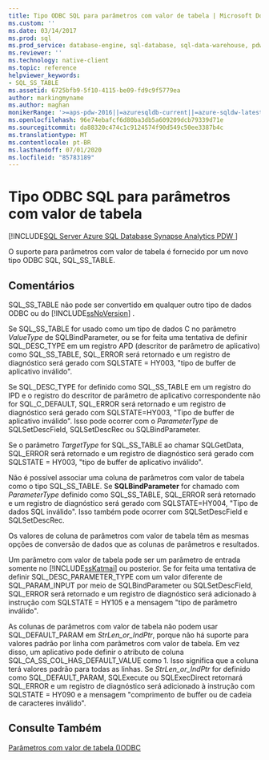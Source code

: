 ```yaml
---
title: Tipo ODBC SQL para parâmetros com valor de tabela | Microsoft Docs
ms.custom: ''
ms.date: 03/14/2017
ms.prod: sql
ms.prod_service: database-engine, sql-database, sql-data-warehouse, pdw
ms.reviewer: ''
ms.technology: native-client
ms.topic: reference
helpviewer_keywords:
- SQL_SS_TABLE
ms.assetid: 6725bfb9-5f10-4115-be09-fd9c9f5779ea
author: markingmyname
ms.author: maghan
monikerRange: '>=aps-pdw-2016||=azuresqldb-current||=azure-sqldw-latest||>=sql-server-2016||=sqlallproducts-allversions||>=sql-server-linux-2017||=azuresqldb-mi-current'
ms.openlocfilehash: 96e74ebafcf6d80ba3db5a609209dcb79339d71e
ms.sourcegitcommit: da88320c474c1c9124574f90d549c50ee3387b4c
ms.translationtype: MT
ms.contentlocale: pt-BR
ms.lasthandoff: 07/01/2020
ms.locfileid: "85783189"
---
```

# <a name="odbc-sql-type-for-table-valued-parameters"></a>Tipo ODBC SQL para parâmetros com valor de tabela
[!INCLUDE[SQL Server Azure SQL Database Synapse Analytics PDW ](../../includes/applies-to-version/sql-asdb-asdbmi-asdw-pdw.md)]

  O suporte para parâmetros com valor de tabela é fornecido por um novo tipo ODBC SQL, SQL_SS_TABLE.  
  
## <a name="remarks"></a>Comentários  
 SQL_SS_TABLE não pode ser convertido em qualquer outro tipo de dados ODBC ou do [!INCLUDE[ssNoVersion](../../includes/ssnoversion-md.md)] .  
  
 Se SQL_SS_TABLE for usado como um tipo de dados C no parâmetro *ValueType* de SQLBindParameter, ou se for feita uma tentativa de definir SQL_DESC_TYPE em um registro APD (descritor de parâmetro de aplicativo) como SQL_SS_TABLE, SQL_ERROR será retornado e um registro de diagnóstico será gerado com SQLSTATE = HY003, "tipo de buffer de aplicativo inválido".  
  
 Se SQL_DESC_TYPE for definido como SQL_SS_TABLE em um registro do IPD e o registro do descritor de parâmetro de aplicativo correspondente não for SQL_C_DEFAULT, SQL_ERROR será retornado e um registro de diagnóstico será gerado com SQLSTATE=HY003, "Tipo de buffer de aplicativo inválido". Isso pode ocorrer com o *ParameterType* de SQLSetDescField, SQLSetDescRec ou SQLBindParameter.  
  
 Se o parâmetro *TargetType* for SQL_SS_TABLE ao chamar SQLGetData, SQL_ERROR será retornado e um registro de diagnóstico será gerado com SQLSTATE = HY003, "tipo de buffer de aplicativo inválido".  
  
 Não é possível associar uma coluna de parâmetros com valor de tabela como o tipo SQL_SS_TABLE. Se **SQLBindParameter** for chamado com *ParameterType* definido como SQL_SS_TABLE, SQL_ERROR será retornado e um registro de diagnóstico será gerado com SQLSTATE=HY004, "Tipo de dados SQL inválido". Isso também pode ocorrer com SQLSetDescField e SQLSetDescRec.  
  
 Os valores de coluna de parâmetros com valor de tabela têm as mesmas opções de conversão de dados que as colunas de parâmetros e resultados.  
  
 Um parâmetro com valor de tabela pode ser um parâmetro de entrada somente no [!INCLUDE[ssKatmai](../../includes/sskatmai-md.md)] ou posterior. Se for feita uma tentativa de definir SQL_DESC_PARAMETER_TYPE com um valor diferente de SQL_PARAM_INPUT por meio de SQLBindParameter ou SQLSetDescField, SQL_ERROR será retornado e um registro de diagnóstico será adicionado à instrução com SQLSTATE = HY105 e a mensagem "tipo de parâmetro inválido".  
  
 As colunas de parâmetros com valor de tabela não podem usar SQL_DEFAULT_PARAM em *StrLen_or_IndPtr*, porque não há suporte para valores padrão por linha com parâmetros com valor de tabela. Em vez disso, um aplicativo pode definir o atributo de coluna SQL_CA_SS_COL_HAS_DEFAULT_VALUE como 1. Isso significa que a coluna terá valores padrão para todas as linhas. Se *StrLen_or_IndPtr* for definido como SQL_DEFAULT_PARAM, SQLExecute ou SQLExecDirect retornará SQL_ERROR e um registro de diagnóstico será adicionado à instrução com SQLSTATE = HY090 e a mensagem "comprimento de buffer ou de cadeia de caracteres inválido".  
  
## <a name="see-also"></a>Consulte Também  
 [Parâmetros com valor de tabela &#40;&#41;ODBC](../../relational-databases/native-client-odbc-table-valued-parameters/table-valued-parameters-odbc.md)  
  
  

